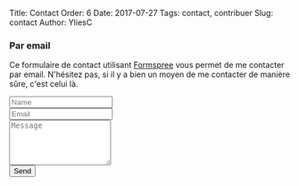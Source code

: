 Title: Contact
Order: 6
Date: 2017-07-27
Tags: contact, contribuer
Slug: contact
Author: YliesC

### Par email

Ce formulaire de contact utilisant [Formspree](https://formspree.io/) vous permet de me contacter par email. N'hésitez pas, si il y a bien un moyen de me contacter de manière sûre, c'est celui là.

<form id="contactform"  method="POST">
<div class="slideanim">
  <div class="row">
    <div class="col-sm-6 form-group">
      <input class="form-control" id="name" name="name" placeholder="Name" type="text" required>
    </div>
    <div class="col-sm-6 form-group">
      <input class="form-control" id="email" name="_replyto" placeholder="Email" type="email" required>
    </div>
  </div>
  <textarea class="form-control" id="comments" name="message" placeholder="Message" rows="5"></textarea><br>
  <div class="row">
    <div class="col-sm-12 form-group">
      <button class="btn btn-default pull-right" type="submit">Send</button>
    </div>
  </div>
</div>
<input type="text" name="_gotcha" style="display:none" />   
</form>
<script>
var contactform =  document.getElementById('contactform');
contactform.setAttribute('action', '//formspree.io/' + 'ylieschahi' + '@' + 'gmail' + '.' + 'com');
</script>